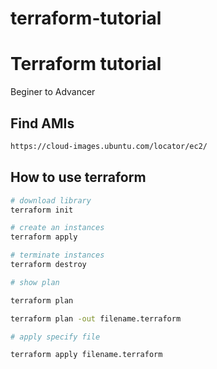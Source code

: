 # terraform-tutorial

# Terraform tutorial
Beginer to Advancer

## Find AMIs

```bash
https://cloud-images.ubuntu.com/locator/ec2/
```

## How to use terraform

```bash
# download library
terraform init

# create an instances
terraform apply

# terminate instances
terraform destroy

# show plan

terraform plan

terraform plan -out filename.terraform

# apply specify file

terraform apply filename.terraform

```